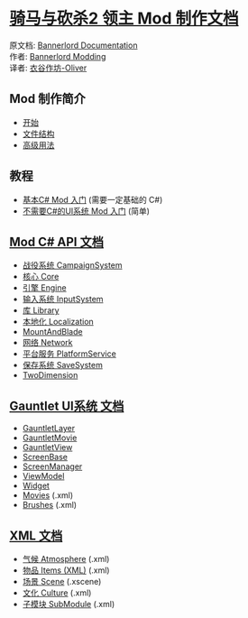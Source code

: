 # [骑马与砍杀2 领主 Mod 制作文档](https://yigu-studio.gitbook.io/bannerlord-modding-cn/)

原文档: [Bannerlord Documentation](https://docs.bannerlordmodding.com/)    
作者: [Bannerlord Modding](https://github.com/Bannerlord-Modding)    
译者: [衣谷作坊-Oliver](mailto:munoliver007@gmail.com)

## Mod 制作简介

* [开始](_intro/getting-started.md)
* [文件结构](_intro/folder-structure.md)
* [高级用法](_intro/advanced.md)

## 教程

* [基本C\# Mod 入门](_tutorials/basic-csharp-mod.md) \(需要一定基础的 C\#\)
* [不需要C\#的UI系统 Mod 入门](_tutorials/modding-gauntlet-without-csharp.md) \(简单\)

## [Mod C# API 文档](_csharp-api/README.md)

* [战役系统 CampaignSystem](_csharp-api/campaignsystem)
* [核心 Core](_csharp-api/core)
* [引擎 Engine](_csharp-api/engine)
* [输入系统 InputSystem](_csharp-api/inputsystem)
* [库 Library](_csharp-api/library)
* [本地化 Localization](_csharp-api/localization)
* [MountAndBlade](_csharp-api/mountandblade)
* [网络 Network](_csharp-api/network)
* [平台服务 PlatformService](_csharp-api/platformservice)
* [保存系统 SaveSystem](_csharp-api/savesystem)
* [TwoDimension](_csharp-api/twodimension)

## [Gauntlet UI系统 文档](_gauntlet/README.md)

* [GauntletLayer](_gauntlet/gauntletlayer.md)
* [GauntletMovie](_gauntlet/gauntletmovie.md)
* [GauntletView](_gauntlet/gauntletview.md)
* [ScreenBase](_gauntlet/screenbase.md)
* [ScreenManager](_gauntlet/screenmanager.md)
* [ViewModel](_gauntlet/viewmodel.md)
* [Widget](_gauntlet/widget.md)
* [Movies](_gauntlet/movie.md) \(.xml\)
* [Brushes](_gauntlet/brush.md) \(.xml\)

## [XML 文档](_xmldocs)

* [气候 Atmosphere](_xmldocs/atmosphere.md) \(.xml\)
* [物品 Items \(XML\)](_xmldocs/Items/README.md) (.xml)
* [场景 Scene](_xmldocs/scene.md) \(.xscene\)
* [文化 Culture](_xmldocs/cultures.md) \(.xml\)
* [子模块 SubModule](_xmldocs/submodule.md) \(.xml\)
